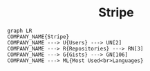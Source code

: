 <h1 align="center">Stripe</h1>

```mermaid
graph LR
COMPANY_NAME{Stripe}
COMPANY_NAME ---> U{Users} ---> UN[2]
COMPANY_NAME ---> R{Repositories} ---> RN[3]
COMPANY_NAME ---> G{Gists} ---> GN[106]
COMPANY_NAME ---> ML{Most Used<br>Languages}
```
